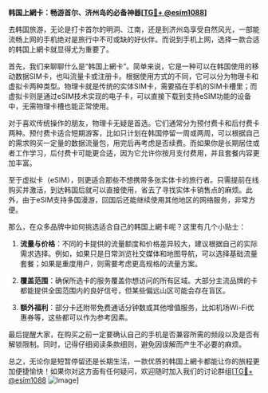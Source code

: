 **韩国上網卡：畅游首尔、济州岛的必备神器[[TG💪+ @esim1088](https://t.me/s/esim1088)]**

去韩国旅游，无论是打卡首尔的明洞、江南，还是到济州岛享受自然风光，一部能流畅上网的手机绝对是旅行中不可或缺的好伙伴。而说到手机上网，选择一款合适的韩国上網卡就显得尤为重要了。

首先，我们来聊聊什么是“韩国上網卡”。简单来说，它是一种可以在韩国使用的移动数据SIM卡，也叫流量卡或注册卡。根据使用方式的不同，它可以分为物理卡和虚拟卡两种类型。物理卡就是传统的实体SIM卡，需要插在手机的SIM卡槽里；而虚拟卡则是通过eSIM技术实现的电子卡，可以直接下载到支持eSIM功能的设备中，无需物理卡槽也能正常使用。

对于喜欢传统操作的朋友，物理卡无疑是首选。它们通常分为预付费卡和后付费卡两种。预付费卡适合短期游客，比如只计划在韩国停留一周或两周，可以根据自己的需求购买一定量的数据流量包，用完后再考虑是否续费。而如果你是长期居住或者工作学习，后付费卡可能更合适，因为它允许你按月支付费用，并且套餐内容更加丰富。

至于虚拟卡（eSIM），则更适合那些不想携带多张实体卡的旅行者。只需提前在线购买并激活，到达韩国后就可以直接使用，省去了寻找实体卡销售点的麻烦。此外，由于eSIM支持多国漫游，回国后还能继续使用其他地区的网络服务，非常方便。

那么，在众多品牌中如何挑选适合自己的韩国上網卡呢？这里有几个小贴士：

1. **流量与价格**：不同的卡提供的流量额度和价格差异较大，建议根据自己的实际需求选择。例如，如果只是日常浏览社交媒体和地图导航，可以选择基础流量套餐；如果是重度用户，则需要考虑更高规格的流量方案。
   
2. **覆盖范围**：确保所选卡的服务覆盖你想访问的所有区域。大部分主流品牌的卡都能提供全国范围内的良好信号，但某些偏远山区可能会存在盲区。

3. **额外福利**：部分卡还附带免费通话分钟数或其他增值服务，比如机场Wi-Fi优惠券等，这些都可以作为参考因素。

最后提醒大家，在购买之前一定要确认自己的手机是否兼容所需的频段以及是否有解锁限制。同时，记得仔细阅读条款细则，避免因误解而产生不必要的麻烦。

总之，无论你是短暂停留还是长期生活，一款优质的韩国上網卡都能让你的旅程更加便捷愉快！如果你对这方面有任何疑问，欢迎随时加入我们的讨论群组[[TG💪+ @esim1088](https://t.me/s/esim1088) ![Image](https://i.postimg.cc/4NQfJmqS/Snipaste-2025-05-13-00-14-12.png)]
